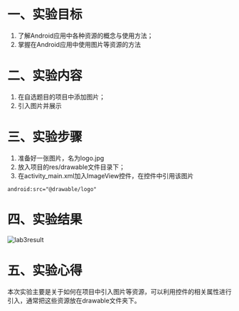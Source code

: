 # 一、实验目标
1. 了解Android应用中各种资源的概念与使用方法；
2. 掌握在Android应用中使用图片等资源的方法
# 二、实验内容
1. 在自选题目的项目中添加图片；
2. 引入图片并展示
# 三、实验步骤
1. 准备好一张图片，名为logo.jpg
2. 放入项目的res/drawable文件目录下；
3. 在activity_main.xml加入ImageView控件，在控件中引用该图片
```
android:src="@drawable/logo"
```
# 四、实验结果
![lab3result](https://github.com/account-lin/android-labs-2020/blob/master/students/net1814080903219/lab3_result.png)
# 五、实验心得
本次实验主要是关于如何在项目中引入图片等资源，可以利用控件的相关属性进行引入，通常把这些资源放在drawable文件夹下。
